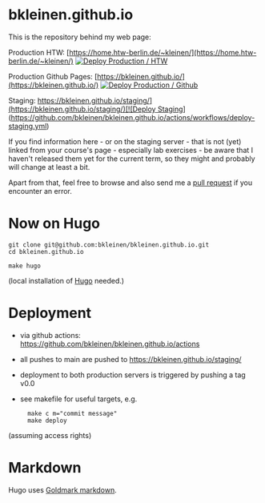 bkleinen.github.io
==================

This is the repository behind my web page:

Production HTW: [https://home.htw-berlin.de/~kleinen/](https://home.htw-berlin.de/~kleinen/) [![Deploy Production / HTW](https://github.com/bkleinen/bkleinen.github.io/actions/workflows/deploy-production-htw.yml/badge.svg)](https://github.com/bkleinen/bkleinen.github.io/actions/workflows/deploy-production-htw.yml)

Production Github Pages: [https://bkleinen.github.io/](https://bkleinen.github.io/) [![Deploy Production / Github](https://github.com/bkleinen/bkleinen.github.io/actions/workflows/deploy-production-github.yml/badge.svg)](https://github.com/bkleinen/bkleinen.github.io/actions/workflows/deploy-production-github.yml)

Staging: [https://bkleinen.github.io/staging/](https://bkleinen.github.io/staging/)[![Deploy Staging](https://github.com/bkleinen/bkleinen.github.io/actions/workflows/deploy-staging.yml/badge.svg)](https://github.com/bkleinen/bkleinen.github.io/actions/workflows/deploy-staging.yml)


If you find information here - or on the staging server - that is not (yet) linked from your course's page - especially lab exercises -
be aware that I haven't released them yet for the current term, so they might and probably will change at least a bit.

Apart from that, feel free to browse and also send me a [pull request](https://docs.github.com/en/github/collaborating-with-pull-requests/proposing-changes-to-your-work-with-pull-requests/about-pull-requests) if you encounter an error.

# Now on Hugo

    git clone git@github.com:bkleinen/bkleinen.github.io.git
    cd bkleinen.github.io

    make hugo

(local installation of [Hugo](https://gohugo.io/) needed.)

# Deployment

- via github actions: https://github.com/bkleinen/bkleinen.github.io/actions
- all pushes to main are pushed to https://bkleinen.github.io/staging/
- deployment to both production servers is triggered by pushing a tag v0.0
- see makefile for useful targets, e.g.

        make c m="commit message"
        make deploy

(assuming access rights)

# Markdown

Hugo uses [Goldmark markdown](https://www.markdownguide.org/tools/hugo/).
